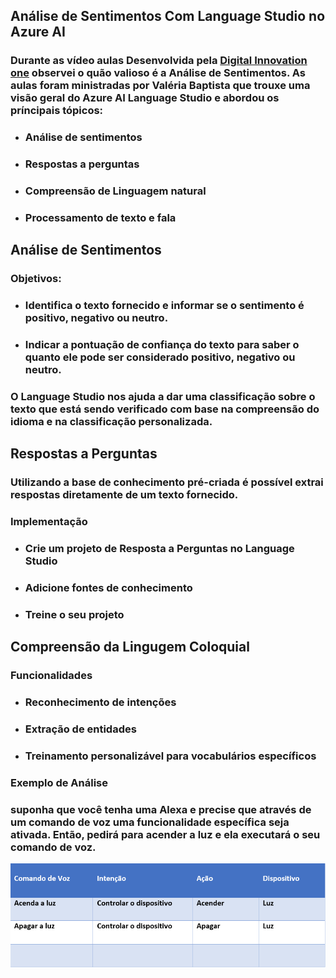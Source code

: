 ## Análise de Sentimentos Com Language Studio no Azure AI

### Durante as vídeo aulas Desenvolvida pela <a href="https://web.dio.me/">Digital Innovation one</a> observei o quão valioso é a Análise de Sentimentos. As aulas foram ministradas por Valéria Baptista que trouxe uma visão geral do Azure AI Language Studio e abordou os príncipais tópicos:

* ### Análise de sentimentos
* ### Respostas a perguntas
* ### Compreensão de Linguagem natural
* ### Processamento de texto e fala

## Análise de Sentimentos 

### Objetivos:

* ### Identifica o texto fornecido e informar se o sentimento é positivo, negativo ou neutro.

* ### Indicar a pontuação de confiança do texto para saber o quanto ele pode ser considerado positivo, negativo ou neutro.

### O Language Studio nos ajuda a dar uma classificação sobre o texto que está sendo verificado com base na compreensão do idioma e na classificação personalizada.

## Respostas a Perguntas

### Utilizando a base de conhecimento pré-criada é possível extrai respostas diretamente de um texto fornecido.

### Implementação

* ### Crie um projeto de Resposta a Perguntas no Language Studio

* ### Adicione fontes de conhecimento
* ### Treine o seu projeto

## Compreensão da Lingugem Coloquial

### Funcionalidades

* ### Reconhecimento de intenções
* ### Extração de entidades
* ### Treinamento personalizável para vocabulários específicos

### Exemplo de Análise

### suponha que você tenha uma Alexa e precise que através de um comando de voz uma funcionalidade específica seja ativada. Então, pedirá para acender a luz e ela executará o seu comando de voz.

<img src="images/img01.png" alt="tabela">